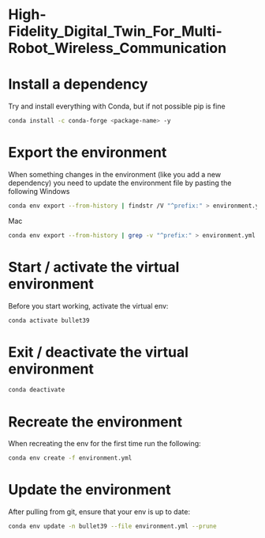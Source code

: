 # High-Fidelity_Digital_Twin_For_Multi-Robot_Wireless_Communication

# Install a dependency

Try and install everything with Conda, but if not possible pip is fine
```bash
conda install -c conda-forge <package-name> -y
```

# Export the environment
When something changes in the environment (like you add a new dependency) you need to update the environment file by pasting the following
Windows
```bash
conda env export --from-history | findstr /V "^prefix:" > environment.yml
```

Mac
```bash
conda env export --from-history | grep -v "^prefix:" > environment.yml
```

# Start / activate the virtual environment
Before you start working, activate the virtual env:
```bash
conda activate bullet39
```

# Exit / deactivate the virtual environment
```bash
conda deactivate
```

# Recreate the environment
When recreating the env for the first time run the following:
```bash
conda env create -f environment.yml
```

# Update the environment
After pulling from git, ensure that your env is up to date:
```bash
conda env update -n bullet39 --file environment.yml --prune
```